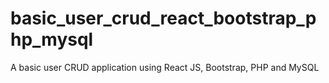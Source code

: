 # basic_user_crud_react_bootstrap_php_mysql
A basic user CRUD application using React JS, Bootstrap, PHP and MySQL
